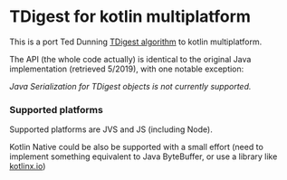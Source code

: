 # TDigest for kotlin multiplatform

This is a port Ted Dunning  [TDigest algorithm](https://github.com/tdunning/t-digest) to kotlin multiplatform. 

The API (the whole code actually) is identical to the original Java implementation (retrieved 5/2019), with one notable exception:

_Java Serialization for TDigest objects is not currently supported._

### Supported platforms
Supported platforms are JVS and JS (including Node).

Kotlin Native could be also be supported with a small effort (need to implement something equivalent to Java ByteBuffer, or 
use a library like [kotlinx.io](https://github.com/Kotlin/kotlinx-io))